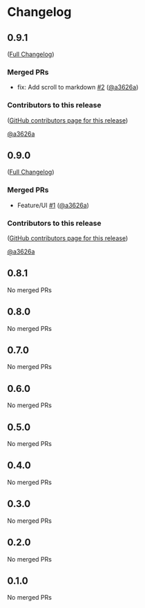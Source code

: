 # Changelog

<!-- <START NEW CHANGELOG ENTRY> -->

## 0.9.1

([Full Changelog](https://github.com/team-monolith-product/jupyterlab-judge/compare/v0.9.0...68cab18b7c66e36e3a7ba1f055616a98e665d868))

### Merged PRs

- fix: Add scroll to markdown [#2](https://github.com/team-monolith-product/jupyterlab-judge/pull/2) ([@a3626a](https://github.com/a3626a))

### Contributors to this release

([GitHub contributors page for this release](https://github.com/team-monolith-product/jupyterlab-judge/graphs/contributors?from=2023-02-07&to=2023-02-07&type=c))

[@a3626a](https://github.com/search?q=repo%3Ateam-monolith-product%2Fjupyterlab-judge+involves%3Aa3626a+updated%3A2023-02-07..2023-02-07&type=Issues)

<!-- <END NEW CHANGELOG ENTRY> -->

## 0.9.0

([Full Changelog](https://github.com/team-monolith-product/jupyterlab-judge/compare/v0.8.1...0deee07c3c698d0d46f02b0053fd6c0fd1c0e990))

### Merged PRs

- Feature/UI [#1](https://github.com/team-monolith-product/jupyterlab-judge/pull/1) ([@a3626a](https://github.com/a3626a))

### Contributors to this release

([GitHub contributors page for this release](https://github.com/team-monolith-product/jupyterlab-judge/graphs/contributors?from=2023-02-01&to=2023-02-07&type=c))

[@a3626a](https://github.com/search?q=repo%3Ateam-monolith-product%2Fjupyterlab-judge+involves%3Aa3626a+updated%3A2023-02-01..2023-02-07&type=Issues)

## 0.8.1

No merged PRs

## 0.8.0

No merged PRs

## 0.7.0

No merged PRs

## 0.6.0

No merged PRs

## 0.5.0

No merged PRs

## 0.4.0

No merged PRs

## 0.3.0

No merged PRs

## 0.2.0

No merged PRs

## 0.1.0

No merged PRs
